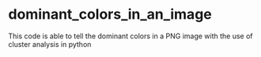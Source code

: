 # dominant_colors_in_an_image
This code is able to tell the dominant colors in a PNG image with the use of cluster analysis in python
